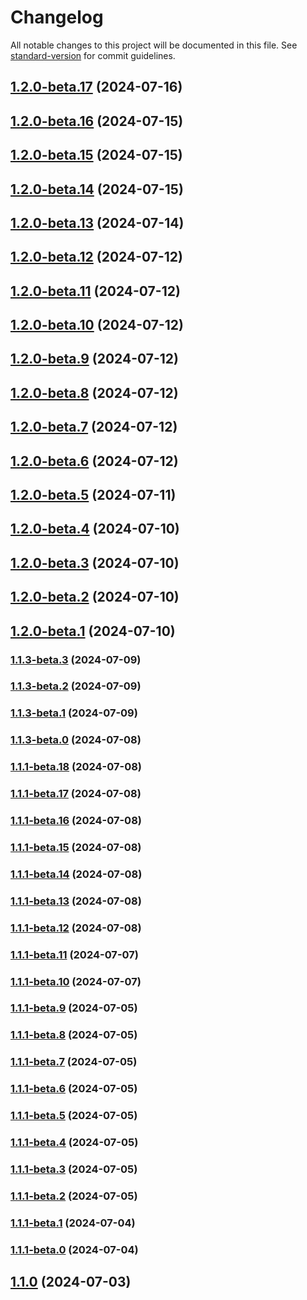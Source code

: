 # Changelog

All notable changes to this project will be documented in this file. See [standard-version](https://github.com/conventional-changelog/standard-version) for commit guidelines.

## [1.2.0-beta.17](https://github-serping/serping/serping/compare/v1.2.0-beta.16...v1.2.0-beta.17) (2024-07-16)

## [1.2.0-beta.16](https://github-serping/serping/serping/compare/v1.2.0-beta.15...v1.2.0-beta.16) (2024-07-15)

## [1.2.0-beta.15](https://github-serping/serping/serping/compare/v1.2.0-beta.14...v1.2.0-beta.15) (2024-07-15)

## [1.2.0-beta.14](https://github-serping/serping/serping/compare/v1.2.0-beta.13...v1.2.0-beta.14) (2024-07-15)

## [1.2.0-beta.13](https://github-serping/serping/serping/compare/v1.2.0-beta.12...v1.2.0-beta.13) (2024-07-14)

## [1.2.0-beta.12](https://github-serping/serping/serping/compare/v1.2.0-beta.11...v1.2.0-beta.12) (2024-07-12)

## [1.2.0-beta.11](https://github-serping/serping/serping/compare/v1.2.0-beta.10...v1.2.0-beta.11) (2024-07-12)

## [1.2.0-beta.10](https://github-serping/serping/serping/compare/v1.2.0-beta.9...v1.2.0-beta.10) (2024-07-12)

## [1.2.0-beta.9](https://github-serping/serping/serping/compare/v1.2.0-beta.8...v1.2.0-beta.9) (2024-07-12)

## [1.2.0-beta.8](https://github-serping/serping/serping/compare/v1.2.0-beta.7...v1.2.0-beta.8) (2024-07-12)

## [1.2.0-beta.7](https://github-serping/serping/serping/compare/v1.2.0-beta.6...v1.2.0-beta.7) (2024-07-12)

## [1.2.0-beta.6](https://github-serping/serping/serping/compare/v1.2.0-beta.5...v1.2.0-beta.6) (2024-07-12)

## [1.2.0-beta.5](https://github-serping/serping/serping/compare/v1.2.0-beta.4...v1.2.0-beta.5) (2024-07-11)

## [1.2.0-beta.4](https://github-serping/serping/serping/compare/v1.2.0-beta.3...v1.2.0-beta.4) (2024-07-10)

## [1.2.0-beta.3](https://github-serping/serping/serping/compare/v1.2.0-beta.2...v1.2.0-beta.3) (2024-07-10)

## [1.2.0-beta.2](https://github-serping/serping/serping/compare/v1.1.3-beta.3...v1.2.0-beta.2) (2024-07-10)

## [1.2.0-beta.1](https://github-serping/serping/serping/compare/v1.1.3-beta.3...v1.2.0-beta.1) (2024-07-10)

### [1.1.3-beta.3](https://github-serping/serping/serping/compare/v1.1.3-beta.2...v1.1.3-beta.3) (2024-07-09)

### [1.1.3-beta.2](https://github-serping/serping/serping/compare/v1.1.3-beta.1...v1.1.3-beta.2) (2024-07-09)

### [1.1.3-beta.1](https://github-serping/serping/serping/compare/v1.1.3-beta.0...v1.1.3-beta.1) (2024-07-09)

### [1.1.3-beta.0](https://github-serping/serping/serping/compare/v1.1.1-beta.18...v1.1.3-beta.0) (2024-07-08)

### [1.1.1-beta.18](https://github-serping/serping/serping/compare/v1.1.1-beta.17...v1.1.1-beta.18) (2024-07-08)

### [1.1.1-beta.17](https://github-serping/serping/serping/compare/v1.1.1-beta.16...v1.1.1-beta.17) (2024-07-08)

### [1.1.1-beta.16](https://github-serping/serping/serping/compare/v1.1.1-beta.15...v1.1.1-beta.16) (2024-07-08)

### [1.1.1-beta.15](https://github-serping/serping/serping/compare/v1.1.1-beta.14...v1.1.1-beta.15) (2024-07-08)

### [1.1.1-beta.14](https://github-serping/serping/serping/compare/v1.1.1-beta.13...v1.1.1-beta.14) (2024-07-08)

### [1.1.1-beta.13](https://github-serping/serping/serping/compare/v1.1.1-beta.12...v1.1.1-beta.13) (2024-07-08)

### [1.1.1-beta.12](https://github-serping/serping/serping/compare/v1.1.1-beta.11...v1.1.1-beta.12) (2024-07-08)

### [1.1.1-beta.11](https://github-serping/serping/serping/compare/v1.1.1-beta.10...v1.1.1-beta.11) (2024-07-07)

### [1.1.1-beta.10](https://github-serping/serping/serping/compare/v1.1.1-beta.9...v1.1.1-beta.10) (2024-07-07)

### [1.1.1-beta.9](https://github-serping/serping/serping/compare/v1.1.1-beta.8...v1.1.1-beta.9) (2024-07-05)

### [1.1.1-beta.8](https://github-serping/serping/serping/compare/v1.1.1-beta.7...v1.1.1-beta.8) (2024-07-05)

### [1.1.1-beta.7](https://github-serping/serping/serping/compare/v1.1.1-beta.6...v1.1.1-beta.7) (2024-07-05)

### [1.1.1-beta.6](https://github-serping/serping/serping/compare/v1.1.1-beta.4...v1.1.1-beta.6) (2024-07-05)

### [1.1.1-beta.5](https://github-serping/serping/serping/compare/v1.1.1-beta.4...v1.1.1-beta.5) (2024-07-05)

### [1.1.1-beta.4](https://github-serping/serping/serping/compare/v1.1.1-beta.3...v1.1.1-beta.4) (2024-07-05)

### [1.1.1-beta.3](https://github-serping/serping/serping/compare/v1.1.1-beta.2...v1.1.1-beta.3) (2024-07-05)

### [1.1.1-beta.2](https://github-serping/serping/serping/compare/v1.1.0...v1.1.1-beta.2) (2024-07-05)

### [1.1.1-beta.1](https://github-serping/serping/serping/compare/v1.1.1-beta.0...v1.1.1-beta.1) (2024-07-04)

### [1.1.1-beta.0](https://github-serping/serping/serping/compare/v1.0.7...v1.1.1-beta.0) (2024-07-04)

## [1.1.0](https://github-serping/serping/serping/compare/v1.0.7...v1.1.0) (2024-07-03)

